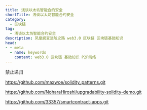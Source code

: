 ```yaml
---
title: 浅谈以太坊智能合约安全
shortTitle: 浅谈以太坊智能合约安全
category:
  - 区块链
tag:
  - 浅谈以太坊智能合约安全
description: 凤凰蜕变进阶之路 web3.0 区块链 区块链基础知识  
head:
- - meta
  - name: keywords
    content: web3.0 区块链 基础知识 P2P网络 
---
```

禁止递归

https://github.com/maxwoe/solidity_patterns.git

https://github.com/NoharaHiroshi/upgradability-solidity-demo.git

https://github.com/33357/smartcontract-apps.git
